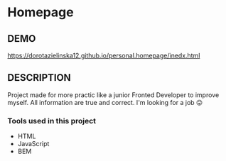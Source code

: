 # Homepage

## DEMO
https://dorotazielinska12.github.io/personal.homepage/inedx.html

## DESCRIPTION

Project made for more practic like a junior Fronted Developer to improve myself. All information are true and correct. I'm looking for a job 😜

### Tools used in this project

- HTML
- JavaScript
- BEM
